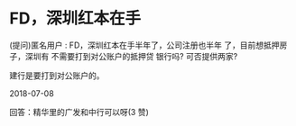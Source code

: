# FD，深圳红本在手

(提问)匿名用户 : FD，深圳红本在手半年了，公司注册也半年 了，目前想抵押房子，深圳有 不需要打到对公账户的抵押贷 银行吗? 可否提供两家?

建行是要打到对公账户的。

2018-07-08

回答：精华里的广发和中行可以呀(3 赞)